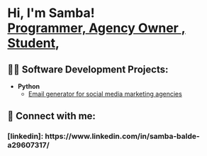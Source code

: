 <h1>Hi, I'm Samba! <br/><a href="https://github.com/joshmadakor1">Programmer, Agency Owner , Student</a>, <a href="https://www.youtube.com/c/joshmadakor"></a></h1>

<h2>👨‍💻 Software Development Projects:</h2>

- <b>Python</b>
  - [Email generator for social media marketing agencies](https://github.com/Kengokuhebun/Email-generator-final)


<h2> 🤳 Connect with me:</h2>


<h3>[linkedin]: https://www.linkedin.com/in/samba-balde-a29607317/</h3>
